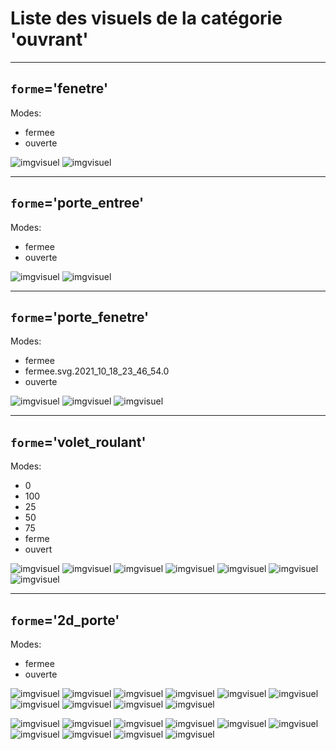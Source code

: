 
# Liste des visuels de la catégorie 'ouvrant'

---
## `forme`='fenetre'

Modes:

* fermee
* ouverte

![imgvisuel](https://static.abls-habitat.fr/img/fenetre_fermee.png)
![imgvisuel](https://static.abls-habitat.fr/img/fenetre_ouverte.png)

---
## `forme`='porte_entree'

Modes:

* fermee
* ouverte

![imgvisuel](https://static.abls-habitat.fr/img/porte_entree_fermee.png)
![imgvisuel](https://static.abls-habitat.fr/img/porte_entree_ouverte.png)

---
## `forme`='porte_fenetre'

Modes:

* fermee
* fermee.svg.2021_10_18_23_46_54.0
* ouverte

![imgvisuel](https://static.abls-habitat.fr/img/porte_fenetre_fermee.png)
![imgvisuel](https://static.abls-habitat.fr/img/porte_fenetre_fermee.svg.2021_10_18_23_46_54.0.png)
![imgvisuel](https://static.abls-habitat.fr/img/porte_fenetre_ouverte.png)

---
## `forme`='volet_roulant'

Modes:

* 0
* 100
* 25
* 50
* 75
* ferme
* ouvert

![imgvisuel](https://static.abls-habitat.fr/img/volet_roulant_0.png)
![imgvisuel](https://static.abls-habitat.fr/img/volet_roulant_100.png)
![imgvisuel](https://static.abls-habitat.fr/img/volet_roulant_25.png)
![imgvisuel](https://static.abls-habitat.fr/img/volet_roulant_50.png)
![imgvisuel](https://static.abls-habitat.fr/img/volet_roulant_75.png)
![imgvisuel](https://static.abls-habitat.fr/img/volet_roulant_ferme.png)
![imgvisuel](https://static.abls-habitat.fr/img/volet_roulant_ouvert.png)

---
## `forme`='2d_porte'

Modes:

* fermee
* ouverte

![imgvisuel](https://static.abls-habitat.fr/img/2d_porte_fermee_white.png)
![imgvisuel](https://static.abls-habitat.fr/img/2d_porte_fermee_lightblue.png)
![imgvisuel](https://static.abls-habitat.fr/img/2d_porte_fermee_blue.png)
![imgvisuel](https://static.abls-habitat.fr/img/2d_porte_fermee_darkgreen.png)
![imgvisuel](https://static.abls-habitat.fr/img/2d_porte_fermee_gray.png)
![imgvisuel](https://static.abls-habitat.fr/img/2d_porte_fermee_green.png)
![imgvisuel](https://static.abls-habitat.fr/img/2d_porte_fermee_orange.png)
![imgvisuel](https://static.abls-habitat.fr/img/2d_porte_fermee_red.png)
![imgvisuel](https://static.abls-habitat.fr/img/2d_porte_fermee_yellow.png)
![imgvisuel](https://static.abls-habitat.fr/img/2d_porte_fermee_black.png)

![imgvisuel](https://static.abls-habitat.fr/img/2d_porte_ouverte_white.png)
![imgvisuel](https://static.abls-habitat.fr/img/2d_porte_ouverte_lightblue.png)
![imgvisuel](https://static.abls-habitat.fr/img/2d_porte_ouverte_blue.png)
![imgvisuel](https://static.abls-habitat.fr/img/2d_porte_ouverte_darkgreen.png)
![imgvisuel](https://static.abls-habitat.fr/img/2d_porte_ouverte_gray.png)
![imgvisuel](https://static.abls-habitat.fr/img/2d_porte_ouverte_green.png)
![imgvisuel](https://static.abls-habitat.fr/img/2d_porte_ouverte_orange.png)
![imgvisuel](https://static.abls-habitat.fr/img/2d_porte_ouverte_red.png)
![imgvisuel](https://static.abls-habitat.fr/img/2d_porte_ouverte_yellow.png)
![imgvisuel](https://static.abls-habitat.fr/img/2d_porte_ouverte_black.png)



